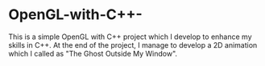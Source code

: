 # OpenGL-with-C++-
This is a simple OpenGL with C++ project which I develop to enhance my skills in C++. At the end of the project, I manage to develop a 2D animation which I called as "The Ghost Outside My Window".
